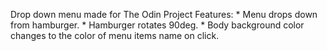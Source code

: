 Drop down menu made for The Odin Project 
Features: 
         * Menu drops down from hamburger.
         * Hamburger rotates 90deg.
         * Body background color changes to the color of menu items name on click.